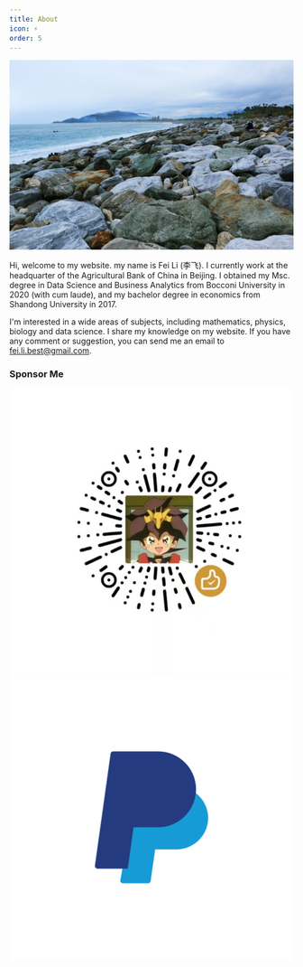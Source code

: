```yaml
---
title: About
icon: ⚡
order: 5
---
```


<img src="/assets/imgs/about.jpg" alt="A seashore in Taiwan">

Hi, welcome to my website. my name is Fei Li (李飞). I currently work at the headquarter of the Agricultural Bank of China in Beijing. I obtained my Msc. degree in Data Science and Business Analytics from Bocconi University in 2020 (with cum laude), and my bachelor degree in economics from Shandong University in 2017.

I'm interested in a wide areas of subjects, including mathematics, physics, biology and data science. I share my knowledge on my website. If you have any comment or suggestion, you can send me an email to [fei.li.best@gmail.com](mailto:fei.li.best@gmail.com).


### Sponsor Me
<div>
<a class="popup img-link" href="/assets/imgs/wechat-sponsor.jpg" title="Sponsor Me with WeChat Pay" style="color: white;">
  <img class="sponsor-img" src="/assets/imgs/wechat-sponsor.jpg" title="Sponsor Me with WeChat Pay">  
</a>

<a href="https://paypal.me/lifeipaypal" title="Sponsor Me with PayPal" target="_blank">
    <img class="sponsor-img" src="/assets/imgs/paypal.png">
</a>    
</div>